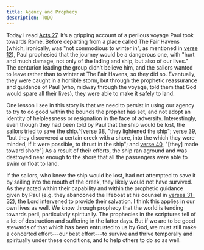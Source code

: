 ```yaml
---
title: Agency and Prophecy
description: TODO
---
```


Today I read
[Acts 27](https://www.churchofjesuschrist.org/study/scriptures/nt/acts/27?lang=eng).
It’s a gripping account of a perilous voyage Paul took towards Rome. Before
departing from a place called The Fair Havens (which, ironically, was "not
commodious to winter in", as mentioned in
[verse 12](https://www.churchofjesuschrist.org/study/scriptures/nt/acts/27?lang=eng&id=p12#p12)),
Paul prophesied that the journey would be a dangerous one, with "hurt and much
damage, not only of the lading and ship, but also of our lives." The centurion
leading the group didn’t believe him, and the sailors wanted to leave rather
than to winter at The Fair Havens, so they did so. Eventually, they were caught
in a horrible storm, but through the prophetic reassurance and guidance of Paul
(who, midway through the voyage, told them that God would spare all their
lives), they were able to make it safely to land.

One lesson I see in this story is that we need to persist in using our agency to
try to do good within the bounds the prophet has set, and not adopt an identity
of helplessness or resignation in the face of adversity. Interestingly, even
though they had been told by Paul that the ship would be lost, the sailors tried
to save the
ship.^[[verse 38](https://www.churchofjesuschrist.org/study/scriptures/nt/acts/27?lang=eng&id=p38#p38),
"they lightened the ship";
[verse 39](https://www.churchofjesuschrist.org/study/scriptures/nt/acts/27?lang=eng&id=p39#p39),
"but they discovered a certain creek with a shore, into the which they were
minded, if it were possible, to thrust in the ship"; and
[verse 40](https://www.churchofjesuschrist.org/study/scriptures/nt/acts/27?lang=eng&id=p40#p40),
"[they] made toward shore"] As a result of their efforts, the ship ran aground
and was destroyed near enough to the shore that all the passengers were able to
swim or float to land.

If the sailors, who knew the ship would be lost, had not attempted to save it by
sailing into the mouth of the creek, they likely would not have survived. As
they acted within their capability and within the prophetic guidance given by
Paul (e.g. they abandoned the lifeboat at his counsel in
[verses 31-32](https://www.churchofjesuschrist.org/study/scriptures/nt/acts/27?lang=eng&id=p31-p32#p31)),
the Lord intervened to provide their salvation. I think this applies in our own
lives as well. We know through prophecy that the world is tending towards peril,
particularly spiritually. The prophecies in the scriptures tell of a lot of
destruction and suffering in the latter days. But if we are to be good stewards
of that which has been entrusted to us by God, we must still make a concerted
effort---our best effort---to survive and thrive temporally and spiritually
under these conditions, and to help others to do so as well.
